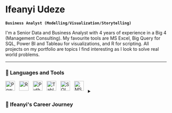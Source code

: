 # Ifeanyi Udeze

**`Business Analyst (Modelling/Visualization/Storytelling)`**

I'm a Senior Data and Business Analyst with 4 years of experience in a Big 4 (Management Consulting). My favourite tools are MS Excel, Big Query for SQL, Power BI and Tableau for visualizations, and R for scripting. All projects on my portfolio are topics I find interesting as I look to solve real world problems.

---

### 🧰 Languages and Tools

<img align="left" alt="Power BI" width="30px" src="https://upload.wikimedia.org/wikipedia/commons/c/cf/New_Power_BI_Logo.svg" style="padding-right:10px;" />
<img align="left" alt="R" width="30px" src="https://upload.wikimedia.org/wikipedia/commons/1/1b/R_logo.svg" style="padding-right:10px;" />
<img align="left" alt="Python" width="30px" src="https://upload.wikimedia.org/wikipedia/commons/c/c3/Python-logo-notext.svg" style="padding-right:10px;" />
<img align="left" alt="Tableau" width="30px" src="https://cdn.worldvectorlogo.com/logos/tableau-software.svg" style="padding-right:10px;" />
<img align="left" alt="SQL" width="30px" src="https://www.svgrepo.com/show/331761/sql-database-sql-azure.svg" style="padding-right:10px;" />
<img align="left" alt="MS Excel" width="30px" src="https://www.svgrepo.com/show/452066/ms-excel.svg" style="padding-right:10px;" />

#

<details> 
    <summary><h3>🧳 Ifeanyi's Career Journey</h3></summary> 
        My analyst journey started as 12 year old exploring a new computer which my father bought. Since there were no games, I played with MS Excel by plotting useless charts and making random mathematical calculations. I went on to study Mechanical Engineering in the university where I understood the concept of data science and statistics. I had a desire to get into management consulting early on in mt career as, to me, that meant exposure to as many industries as possible while getting a platform to grow and learn from experts. At PwC, I worked on various data analysis and financial analysis projects using any tool I could lay my hands on. Eventually, I focused on delivering sustainable analysis to businesses and have now started to post all projects I work on outside of work here.
